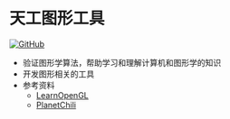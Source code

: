 # 天工图形工具<br>
[![GitHub](https://img.shields.io/badge/license-MIT-brightgreen)](https://opensource.org/licenses/MIT)  
- 验证图形学算法，帮助学习和理解计算机和图形学的知识
- 开发图形相关的工具
- 参考资料
  - [LearnOpenGL](https://learnopengl.com/)
  - [PlanetChili](https://github.com/planetchili/hw3d)

